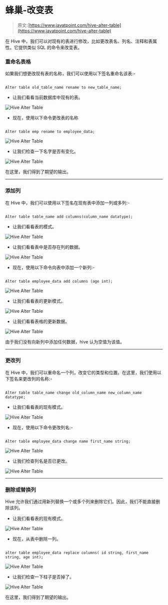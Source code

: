 # 蜂巢-改变表

> 原文:[https://www.javatpoint.com/hive-alter-table](https://www.javatpoint.com/hive-alter-table)

在 Hive 中，我们可以对现有的表进行修改，比如更改表名、列名、注释和表属性。它提供类似 SQL 的命令来改变表。

### 重命名表格

如果我们想更改现有表的名称，我们可以使用以下签名重命名该表:-

```

Alter table old_table_name rename to new_table_name;

```

*   让我们看看当前数据库中现有的表。

![Hive Alter Table](../Images/2502ebad15a6509ca316366a668c0360.png)

*   现在，使用以下命令更改表的名称

```

Alter table emp rename to employee_data;

```

![Hive Alter Table](../Images/c14615b5018b29473cc1e52655429352.png)

*   让我们检查一下名字是否有变化。

![Hive Alter Table](../Images/539cfed1161e1f6be24ccd89bacd2969.png)

在这里，我们得到了期望的输出。

* * *

### 添加列

在 Hive 中，我们可以使用以下签名在现有表中添加一列或多列:-

```

Alter table table_name add columns(column_name datatype);

```

*   让我们看看表的模式。

![Hive Alter Table](../Images/3d23af1c67f33e207a4d09cbc9e11139.png)

*   让我们看看表中是否存在列的数据。

![Hive Alter Table](../Images/6383dc61a97dea8ca15c2e0beb771255.png)

*   现在，使用以下命令向表中添加一个新列:-

```

Alter table employee_data add columns (age int);

```

![Hive Alter Table](../Images/1511457d9763dfdd1d12d9e8045e9cf1.png)

*   让我们看看表的更新模式。

![Hive Alter Table](../Images/c474c2eeaeff81d573b4a17f220f4316.png)

*   让我们看看表格的更新数据。

![Hive Alter Table](../Images/a2ec60acd44f96f0c48578d4068f00cd.png)

由于我们没有向新列中添加任何数据，hive 认为空值为该值。

* * *

### 更改列

在 Hive 中，我们可以重命名一个列，改变它的类型和位置。在这里，我们使用以下签名来更改列的名称:-

```

Alter table table_name change old_column_name new_column_name  datatype; 

```

*   让我们看看表的现有模式。

![Hive Alter Table](../Images/5f8d07defe56a1a8f8db984f71e17750.png)

*   现在，使用以下命令更改列名:-

```

Alter table employee_data change name first_name string;

```

![Hive Alter Table](../Images/ca3e67679ed5ab28b7645d97d5e39c62.png)

*   让我们检查列名是否已更改。

![Hive Alter Table](../Images/7824208aa10f9dd4013b3c0e6a56a50b.png)

* * *

### 删除或替换列

Hive 允许我们通过用新列替换一个或多个列来删除它们。因此，我们不能直接删除该列。

*   让我们看看表的现有模式。

![Hive Alter Table](../Images/2ca0180a693d70d4c2311e03d6965f77.png)

*   现在，从表中删除一列。

```

alter table employee_data replace columns( id string, first_name string, age int);

```

![Hive Alter Table](../Images/f5af5ca8919e4b37e52924e38fded71c.png)

*   让我们检查一下柱子是否掉了。

![Hive Alter Table](../Images/17c82669fc5e65898db6d73736a31793.png)

在这里，我们得到了期望的输出。